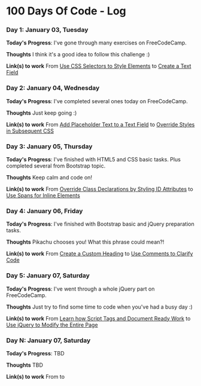 # 100 Days Of Code - Log

### Day 1: January 03, Tuesday

**Today's Progress**: I've gone through many exercises on FreeCodeCamp.

**Thoughts** I think it's a good idea to follow this challenge :)

**Link(s) to work**
From [Use CSS Selectors to Style Elements](https://www.freecodecamp.com/challenges/use-css-selectors-to-style-elements#?solution=%3Cstyle%3E%0A%20%20h2%20{color%3Ablue%3B}%0A%3C%2Fstyle%3E%0A%3Ch2%3ECatPhotoApp%3C%2Fh2%3E%0A%0A%3Cp%3EKitty%20ipsum%20dolor%20sit%20amet%2C%20shed%20everywhere%20shed%20everywhere%20stretching%20attack%20your%20ankles%20chase%20the%20red%20dot%2C%20hairball%20run%20catnip%20eat%20the%20grass%20sniff.%3C%2Fp%3E%0A)
to [Create a Text Field](https://www.freecodecamp.com/challenges/create-a-text-field#?solution=%0A%3Clink%20href%3D%22https%3A%2F%2Ffonts.googleapis.com%2Fcss%3Ffamily%3DLobster%22%20rel%3D%22stylesheet%22%20type%3D%22text%2Fcss%22%3E%0A%3Cstyle%3E%0A%20%20.red-text%20{%0A%20%20%20%20color%3A%20red%3B%0A%20%20}%0A%0A%20%20h2%20{%0A%20%20%20%20font-family%3A%20Lobster%2C%20Monospace%3B%0A%20%20}%0A%0A%20%20p%20{%0A%20%20%20%20font-size%3A%2016px%3B%0A%20%20%20%20font-family%3A%20Monospace%3B%0A%20%20}%0A%0A%20%20.thick-green-border%20{%0A%20%20%20%20border-color%3A%20green%3B%0A%20%20%20%20border-width%3A%2010px%3B%0A%20%20%20%20border-style%3A%20solid%3B%0A%20%20%20%20border-radius%3A%2050%25%3B%0A%20%20}%0A%0A%20%20.smaller-image%20{%0A%20%20%20%20width%3A%20100px%3B%0A%20%20}%0A%3C%2Fstyle%3E%0A%0A%3Ch2%20class%3D%22red-text%22%3ECatPhotoApp%3C%2Fh2%3E%0A%0A%3Cp%3EClick%20here%20for%20%3Ca%20href%3D%22%23%22%3Ecat%20photos%3C%2Fa%3E.%3C%2Fp%3E%0A%0A%3Ca%20href%3D%22%23%22%3E%3Cimg%20class%3D%22smaller-image%20thick-green-border%22%20alt%3D%22A%20cute%20orange%20cat%20lying%20on%20its%20back.%20%22%20src%3D%22https%3A%2F%2Fbit.ly%2Ffcc-relaxing-cat%22%3E%3C%2Fa%3E%0A%0A%3Cp%3EThings%20cats%20love%3A%3C%2Fp%3E%0A%3Cul%3E%0A%20%20%3Cli%3Ecat%20nip%3C%2Fli%3E%0A%20%20%3Cli%3Elaser%20pointers%3C%2Fli%3E%0A%20%20%3Cli%3Elasagna%3C%2Fli%3E%0A%3C%2Ful%3E%0A%3Cp%3ETop%203%20things%20cats%20hate%3A%3C%2Fp%3E%0A%3Col%3E%0A%20%20%3Cli%3Eflea%20treatment%3C%2Fli%3E%0A%20%20%3Cli%3Ethunder%3C%2Fli%3E%0A%20%20%3Cli%3Eother%20cats%3C%2Fli%3E%0A%3C%2Fol%3E%0A%3Cinput%20type%3D%22text%22%3E%0A)

### Day 2: January 04, Wednesday

**Today's Progress**: I've completed several ones today on FreeCodeCamp.

**Thoughts** Just keep going :)

**Link(s) to work**
From [Add Placeholder Text to a Text Field](https://www.freecodecamp.com/challenges/add-placeholder-text-to-a-text-field#?solution=%0A%3Clink%20href%3D%22https%3A%2F%2Ffonts.googleapis.com%2Fcss%3Ffamily%3DLobster%22%20rel%3D%22stylesheet%22%20type%3D%22text%2Fcss%22%3E%0A%3Cstyle%3E%0A%20%20.red-text%20{%0A%20%20%20%20color%3A%20red%3B%0A%20%20}%0A%0A%20%20h2%20{%0A%20%20%20%20font-family%3A%20Lobster%2C%20Monospace%3B%0A%20%20}%0A%0A%20%20p%20{%0A%20%20%20%20font-size%3A%2016px%3B%0A%20%20%20%20font-family%3A%20Monospace%3B%0A%20%20}%0A%0A%20%20.thick-green-border%20{%0A%20%20%20%20border-color%3A%20green%3B%0A%20%20%20%20border-width%3A%2010px%3B%0A%20%20%20%20border-style%3A%20solid%3B%0A%20%20%20%20border-radius%3A%2050%25%3B%0A%20%20}%0A%0A%20%20.smaller-image%20{%0A%20%20%20%20width%3A%20100px%3B%0A%20%20}%0A%3C%2Fstyle%3E%0A%0A%3Ch2%20class%3D%22red-text%22%3ECatPhotoApp%3C%2Fh2%3E%0A%0A%3Cp%3EClick%20here%20for%20%3Ca%20href%3D%22%23%22%3Ecat%20photos%3C%2Fa%3E.%3C%2Fp%3E%0A%0A%3Ca%20href%3D%22%23%22%3E%3Cimg%20class%3D%22smaller-image%20thick-green-border%22%20alt%3D%22A%20cute%20orange%20cat%20lying%20on%20its%20back.%20%22%20src%3D%22https%3A%2F%2Fbit.ly%2Ffcc-relaxing-cat%22%3E%3C%2Fa%3E%0A%0A%3Cp%3EThings%20cats%20love%3A%3C%2Fp%3E%0A%3Cul%3E%0A%20%20%3Cli%3Ecat%20nip%3C%2Fli%3E%0A%20%20%3Cli%3Elaser%20pointers%3C%2Fli%3E%0A%20%20%3Cli%3Elasagna%3C%2Fli%3E%0A%3C%2Ful%3E%0A%3Cp%3ETop%203%20things%20cats%20hate%3A%3C%2Fp%3E%0A%3Col%3E%0A%20%20%3Cli%3Eflea%20treatment%3C%2Fli%3E%0A%20%20%3Cli%3Ethunder%3C%2Fli%3E%0A%20%20%3Cli%3Eother%20cats%3C%2Fli%3E%0A%3C%2Fol%3E%0A%3Cinput%20type%3D%22text%22%20placeholder%3D%22cat%20photo%20URL%22%3E%0A)
to [Override Styles in Subsequent CSS](https://www.freecodecamp.com/challenges/override-styles-in-subsequent-css#?solution=%0A%3Cstyle%3E%0A%20%20body%20{%0A%20%20%20%20background-color%3A%20black%3B%0A%20%20%20%20font-family%3A%20Monospace%3B%0A%20%20%20%20color%3A%20green%3B%0A%20%20}%0A%0A%20%20.pink-text%20{%0A%20%20%20%20color%3A%20pink%3B%0A%20%20}%0A%20%20%0A%20%20.blue-text%20{%0A%20%20%20%20color%3A%20blue%3B%0A%20%20}%0A%3C%2Fstyle%3E%0A%3Ch1%20class%3D%22pink-text%20blue-text%22%3EHello%20World!%3C%2Fh1%3E%0A)

### Day 3: January 05, Thursday

**Today's Progress**: I've finished with HTML5 and CSS basic tasks. Plus completed several from Bootstrap topic.

**Thoughts** Keep calm and code on!

**Link(s) to work**
From [Override Class Declarations by Styling ID Attributes](https://www.freecodecamp.com/challenges/override-class-declarations-by-styling-id-attributes#?solution=%0A%3Cstyle%3E%0A%20%20body%20{%0A%20%20%20%20background-color%3A%20black%3B%0A%20%20%20%20font-family%3A%20Monospace%3B%0A%20%20%20%20color%3A%20green%3B%0A%20%20}%0A%20%20%23orange-text%20{%0A%20%20%20%20color%3A%20orange%3B%0A%20%20}%0A%20%20.pink-text%20{%0A%20%20%20%20color%3A%20pink%3B%0A%20%20}%0A%20%20.blue-text%20{%0A%20%20%20%20color%3A%20blue%3B%0A%20%20}%0A%0A%3C%2Fstyle%3E%0A%3Ch1%20id%3D%22orange-text%22%20class%3D%22pink-text%20blue-text%22%3EHello%20World!%3C%2Fh1%3E%0A)
to [Use Spans for Inline Elements](https://www.freecodecamp.com/challenges/use-spans-for-inline-elements#?solution=%0A%3Clink%20href%3D%22https%3A%2F%2Ffonts.googleapis.com%2Fcss%3Ffamily%3DLobster%22%20rel%3D%22stylesheet%22%20type%3D%22text%2Fcss%22%3E%0A%3Cstyle%3E%0A%0A%20%20h2%20{%0A%20%20%20%20font-family%3A%20Lobster%2C%20Monospace%3B%0A%20%20}%0A%0A%20%20.thick-green-border%20{%0A%20%20%20%20border-color%3A%20green%3B%0A%20%20%20%20border-width%3A%2010px%3B%0A%20%20%20%20border-style%3A%20solid%3B%0A%20%20%20%20border-radius%3A%2050%25%3B%0A%20%20}%0A%0A%3C%2Fstyle%3E%0A%0A%3Cdiv%20class%3D%22container-fluid%22%3E%0A%20%20%3Ch2%20class%3D%22text-primary%20text-center%22%3ECatPhotoApp%3C%2Fh2%3E%0A%0A%20%20%3Ca%20href%3D%22%23%22%3E%3Cimg%20class%3D%22img-responsive%20thick-green-border%22%20src%3D%22https%3A%2F%2Fbit.ly%2Ffcc-relaxing-cat%22%20alt%3D%22A%20cute%20orange%20cat%20lying%20on%20its%20back.%20%22%3E%3C%2Fa%3E%0A%0A%20%20%3Cimg%20src%3D%22https%3A%2F%2Fbit.ly%2Ffcc-running-cats%22%20class%3D%22img-responsive%22%20alt%3D%22Three%20kittens%20running%20towards%20the%20camera.%20%22%3E%0A%20%20%3Cdiv%20class%3D%22row%22%3E%0A%20%20%20%20%3Cdiv%20class%3D%22col-xs-4%22%3E%0A%20%20%20%20%20%20%3Cbutton%20class%3D%22btn%20btn-block%20btn-primary%22%3ELike%3C%2Fbutton%3E%0A%20%20%20%20%3C%2Fdiv%3E%0A%20%20%20%20%3Cdiv%20class%3D%22col-xs-4%22%3E%0A%20%20%20%20%20%20%3Cbutton%20class%3D%22btn%20btn-block%20btn-info%22%3EInfo%3C%2Fbutton%3E%0A%20%20%20%20%3C%2Fdiv%3E%0A%20%20%20%20%3Cdiv%20class%3D%22col-xs-4%22%3E%0A%20%20%20%20%20%20%3Cbutton%20class%3D%22btn%20btn-block%20btn-danger%22%3EDelete%3C%2Fbutton%3E%0A%20%20%20%20%3C%2Fdiv%3E%0A%20%20%3C%2Fdiv%3E%0A%20%20%3Cp%3EThings%20cats%20%3Cspan%20class%3D%22text-danger%22%3Elove%3A%3C%2Fspan%3E%3C%2Fp%3E%0A%20%20%3Cul%3E%0A%20%20%20%20%3Cli%3Ecat%20nip%3C%2Fli%3E%0A%20%20%20%20%3Cli%3Elaser%20pointers%3C%2Fli%3E%0A%20%20%20%20%3Cli%3Elasagna%3C%2Fli%3E%0A%20%20%3C%2Ful%3E%0A%20%20%3Cp%3ETop%203%20things%20cats%20hate%3A%3C%2Fp%3E%0A%20%20%3Col%3E%0A%20%20%20%20%3Cli%3Eflea%20treatment%3C%2Fli%3E%0A%20%20%20%20%3Cli%3Ethunder%3C%2Fli%3E%0A%20%20%20%20%3Cli%3Eother%20cats%3C%2Fli%3E%0A%20%20%3C%2Fol%3E%0A%20%20%3Cform%20fccfaa%3D%22%2Fsubmit-cat-photo%22%3E%0A%20%20%20%20%3Clabel%3E%3Cinput%20type%3D%22radio%22%20name%3D%22indoor-outdoor%22%3E%20Indoor%3C%2Flabel%3E%0A%20%20%20%20%3Clabel%3E%3Cinput%20type%3D%22radio%22%20name%3D%22indoor-outdoor%22%3E%20Outdoor%3C%2Flabel%3E%0A%20%20%20%20%3Clabel%3E%3Cinput%20type%3D%22checkbox%22%20name%3D%22personality%22%3E%20Loving%3C%2Flabel%3E%0A%20%20%20%20%3Clabel%3E%3Cinput%20type%3D%22checkbox%22%20name%3D%22personality%22%3E%20Lazy%3C%2Flabel%3E%0A%20%20%20%20%3Clabel%3E%3Cinput%20type%3D%22checkbox%22%20name%3D%22personality%22%3E%20Crazy%3C%2Flabel%3E%0A%20%20%20%20%3Cinput%20type%3D%22text%22%20placeholder%3D%22cat%20photo%20URL%22%20required%3E%0A%20%20%20%20%3Cbutton%20type%3D%22submit%22%3ESubmit%3C%2Fbutton%3E%0A%20%20%3C%2Fform%3E%0A%3C%2Fdiv%3E%0A)

### Day 4: January 06, Friday

**Today's Progress**: I've finished with Bootstrap basic and jQuery preparation tasks.

**Thoughts** Pikachu chooses you! What this phrase could mean?!

**Link(s) to work**
From [Create a Custom Heading](https://www.freecodecamp.com/challenges/create-a-custom-heading#?solution=%0A%3Clink%20href%3D%22https%3A%2F%2Ffonts.googleapis.com%2Fcss%3Ffamily%3DLobster%22%20rel%3D%22stylesheet%22%20type%3D%22text%2Fcss%22%3E%0A%0A%3Cstyle%3E%0A%20%20h2%20{%0A%20%20%20%20font-family%3A%20Lobster%2C%20Monospace%3B%0A%20%20}%0A%0A%20%20.thick-green-border%20{%0A%20%20%20%20border-color%3A%20green%3B%0A%20%20%20%20border-width%3A%2010px%3B%0A%20%20%20%20border-style%3A%20solid%3B%0A%20%20%20%20border-radius%3A%2050%25%3B%0A%20%20}%0A%3C%2Fstyle%3E%0A%0A%3Cdiv%20class%3D%22container-fluid%22%3E%0A%20%20%3Cdiv%20class%3D%22row%22%3E%0A%20%20%3Cdiv%20class%3D%22col-xs-8%22%3E%3Ch2%20class%3D%22text-primary%20text-center%22%3ECatPhotoApp%3C%2Fh2%3E%3C%2Fdiv%3E%0A%0A%20%20%3Cdiv%20class%3D%22col-xs-4%22%3E%3Ca%20href%3D%22%23%22%3E%3Cimg%20class%3D%22img-responsive%20thick-green-border%22%20src%3D%22https%3A%2F%2Fbit.ly%2Ffcc-relaxing-cat%22%20alt%3D%22A%20cute%20orange%20cat%20lying%20on%20its%20back.%20%22%3E%3C%2Fa%3E%3C%2Fdiv%3E%0A%20%20%3C%2Fdiv%3E%0A%0A%20%20%3Cimg%20src%3D%22https%3A%2F%2Fbit.ly%2Ffcc-running-cats%22%20class%3D%22img-responsive%22%20alt%3D%22Three%20kittens%20running%20towards%20the%20camera.%20%22%3E%0A%20%20%3Cdiv%20class%3D%22row%22%3E%0A%20%20%20%20%3Cdiv%20class%3D%22col-xs-4%22%3E%0A%20%20%20%20%20%20%3Cbutton%20class%3D%22btn%20btn-block%20btn-primary%22%3ELike%3C%2Fbutton%3E%0A%20%20%20%20%3C%2Fdiv%3E%0A%20%20%20%20%3Cdiv%20class%3D%22col-xs-4%22%3E%0A%20%20%20%20%20%20%3Cbutton%20class%3D%22btn%20btn-block%20btn-info%22%3EInfo%3C%2Fbutton%3E%0A%20%20%20%20%3C%2Fdiv%3E%0A%20%20%20%20%3Cdiv%20class%3D%22col-xs-4%22%3E%0A%20%20%20%20%20%20%3Cbutton%20class%3D%22btn%20btn-block%20btn-danger%22%3EDelete%3C%2Fbutton%3E%0A%20%20%20%20%3C%2Fdiv%3E%0A%20%20%3C%2Fdiv%3E%0A%20%20%3Cp%3EThings%20cats%20%3Cspan%20class%3D%22text-danger%22%3Elove%3A%3C%2Fspan%3E%3C%2Fp%3E%0A%20%20%3Cul%3E%0A%20%20%20%20%3Cli%3Ecat%20nip%3C%2Fli%3E%0A%20%20%20%20%3Cli%3Elaser%20pointers%3C%2Fli%3E%0A%20%20%20%20%3Cli%3Elasagna%3C%2Fli%3E%0A%20%20%3C%2Ful%3E%0A%20%20%3Cp%3ETop%203%20things%20cats%20hate%3A%3C%2Fp%3E%0A%20%20%3Col%3E%0A%20%20%20%20%3Cli%3Eflea%20treatment%3C%2Fli%3E%0A%20%20%20%20%3Cli%3Ethunder%3C%2Fli%3E%0A%20%20%20%20%3Cli%3Eother%20cats%3C%2Fli%3E%0A%20%20%3C%2Fol%3E%0A%20%20%3Cform%20fccfaa%3D%22%2Fsubmit-cat-photo%22%3E%0A%20%20%20%20%3Clabel%3E%3Cinput%20type%3D%22radio%22%20name%3D%22indoor-outdoor%22%3E%20Indoor%3C%2Flabel%3E%0A%20%20%20%20%3Clabel%3E%3Cinput%20type%3D%22radio%22%20name%3D%22indoor-outdoor%22%3E%20Outdoor%3C%2Flabel%3E%0A%20%20%20%20%3Clabel%3E%3Cinput%20type%3D%22checkbox%22%20name%3D%22personality%22%3E%20Loving%3C%2Flabel%3E%0A%20%20%20%20%3Clabel%3E%3Cinput%20type%3D%22checkbox%22%20name%3D%22personality%22%3E%20Lazy%3C%2Flabel%3E%0A%20%20%20%20%3Clabel%3E%3Cinput%20type%3D%22checkbox%22%20name%3D%22personality%22%3E%20Crazy%3C%2Flabel%3E%0A%20%20%20%20%3Cinput%20type%3D%22text%22%20placeholder%3D%22cat%20photo%20URL%22%20required%3E%0A%20%20%20%20%3Cbutton%20type%3D%22submit%22%3ESubmit%3C%2Fbutton%3E%0A%20%20%3C%2Fform%3E%0A%3C%2Fdiv%3E%0A)
to [Use Comments to Clarify Code](https://www.freecodecamp.com/challenges/use-comments-to-clarify-code#?solution=%3C!--Only%20change%20code%20above%20this%20line.--%3E%0A%3Cdiv%20class%3D%22container-fluid%22%3E%0A%20%20%3Ch3%20class%3D%22text-primary%20text-center%22%3EjQuery%20Playground%3C%2Fh3%3E%0A%20%20%3Cdiv%20class%3D%22row%22%3E%0A%20%20%20%20%3Cdiv%20class%3D%22col-xs-6%22%3E%0A%20%20%20%20%20%20%3Ch4%3E%23left-well%3C%2Fh4%3E%0A%20%20%20%20%20%20%3Cdiv%20class%3D%22well%22%20id%3D%22left-well%22%3E%0A%20%20%20%20%20%20%20%20%3Cbutton%20class%3D%22btn%20btn-default%20target%22%20id%3D%22target1%22%3E%23target1%3C%2Fbutton%3E%0A%20%20%20%20%20%20%20%20%3Cbutton%20class%3D%22btn%20btn-default%20target%22%20id%3D%22target2%22%3E%23target2%3C%2Fbutton%3E%0A%20%20%20%20%20%20%20%20%3Cbutton%20class%3D%22btn%20btn-default%20target%22%20id%3D%22target3%22%3E%23target3%3C%2Fbutton%3E%0A%20%20%20%20%20%20%3C%2Fdiv%3E%0A%20%20%20%20%3C%2Fdiv%3E%0A%20%20%20%20%3Cdiv%20class%3D%22col-xs-6%22%3E%0A%20%20%20%20%20%20%3Ch4%3E%23right-well%3C%2Fh4%3E%0A%20%20%20%20%20%20%3Cdiv%20class%3D%22well%22%20id%3D%22right-well%22%3E%0A%20%20%20%20%20%20%20%20%3Cbutton%20class%3D%22btn%20btn-default%20target%22%20id%3D%22target4%22%3E%23target4%3C%2Fbutton%3E%0A%20%20%20%20%20%20%20%20%3Cbutton%20class%3D%22btn%20btn-default%20target%22%20id%3D%22target5%22%3E%23target5%3C%2Fbutton%3E%0A%20%20%20%20%20%20%20%20%3Cbutton%20class%3D%22btn%20btn-default%20target%22%20id%3D%22target6%22%3E%23target6%3C%2Fbutton%3E%0A%20%20%20%20%20%20%3C%2Fdiv%3E%0A%20%20%20%20%3C%2Fdiv%3E%0A%20%20%3C%2Fdiv%3E%0A%3C%2Fdiv%3E%0A)

### Day 5: January 07, Saturday

**Today's Progress**: I've went through a whole jQuery part on FreeCodeCamp.

**Thoughts** Just try to find some time to code when you've had a busy day :)

**Link(s) to work**
From [Learn how Script Tags and Document Ready Work](https://www.freecodecamp.com/challenges/learn-how-script-tags-and-document-ready-work#?solution=%0Afccss%24%28document%29.ready%28function%28%29{}%29%3Bfcces%0A%0A%3C!--%20Only%20change%20code%20above%20this%20line.%20--%3E%0A%0A%3Cdiv%20class%3D%22container-fluid%22%3E%0A%20%20%3Ch3%20class%3D%22text-primary%20text-center%22%3EjQuery%20Playground%3C%2Fh3%3E%0A%20%20%3Cdiv%20class%3D%22row%22%3E%0A%20%20%20%20%3Cdiv%20class%3D%22col-xs-6%22%3E%0A%20%20%20%20%20%20%3Ch4%3E%23left-well%3C%2Fh4%3E%0A%20%20%20%20%20%20%3Cdiv%20class%3D%22well%22%20id%3D%22left-well%22%3E%0A%20%20%20%20%20%20%20%20%3Cbutton%20class%3D%22btn%20btn-default%20target%22%20id%3D%22target1%22%3E%23target1%3C%2Fbutton%3E%0A%20%20%20%20%20%20%20%20%3Cbutton%20class%3D%22btn%20btn-default%20target%22%20id%3D%22target2%22%3E%23target2%3C%2Fbutton%3E%0A%20%20%20%20%20%20%20%20%3Cbutton%20class%3D%22btn%20btn-default%20target%22%20id%3D%22target3%22%3E%23target3%3C%2Fbutton%3E%0A%20%20%20%20%20%20%3C%2Fdiv%3E%0A%20%20%20%20%3C%2Fdiv%3E%0A%20%20%20%20%3Cdiv%20class%3D%22col-xs-6%22%3E%0A%20%20%20%20%20%20%3Ch4%3E%23right-well%3C%2Fh4%3E%0A%20%20%20%20%20%20%3Cdiv%20class%3D%22well%22%20id%3D%22right-well%22%3E%0A%20%20%20%20%20%20%20%20%3Cbutton%20class%3D%22btn%20btn-default%20target%22%20id%3D%22target4%22%3E%23target4%3C%2Fbutton%3E%0A%20%20%20%20%20%20%20%20%3Cbutton%20class%3D%22btn%20btn-default%20target%22%20id%3D%22target5%22%3E%23target5%3C%2Fbutton%3E%0A%20%20%20%20%20%20%20%20%3Cbutton%20class%3D%22btn%20btn-default%20target%22%20id%3D%22target6%22%3E%23target6%3C%2Fbutton%3E%0A%20%20%20%20%20%20%3C%2Fdiv%3E%0A%20%20%20%20%3C%2Fdiv%3E%0A%20%20%3C%2Fdiv%3E%0A%3C%2Fdiv%3E%0A)
to [Use jQuery to Modify the Entire Page](https://www.freecodecamp.com/challenges/use-jquery-to-modify-the-entire-page#?solution=%0Afccss%0A%20%20%24%28document%29.ready%28function%28%29%20{%0A%20%20%20%20%24%28%22%23target1%22%29.css%28%22color%22%2C%20%22red%22%29%3B%0A%20%20%20%20%24%28%22%23target1%22%29.prop%28%22disabled%22%2C%20true%29%3B%0A%20%20%20%20%24%28%22%23target4%22%29.remove%28%29%3B%0A%20%20%20%20%24%28%22%23target2%22%29.appendTo%28%22%23right-well%22%29%3B%0A%20%20%20%20%24%28%22%23target5%22%29.clone%28%29.appendTo%28%22%23left-well%22%29%3B%0A%20%20%20%20%24%28%22%23target1%22%29.parent%28%29.css%28%22background-color%22%2C%20%22red%22%29%3B%0A%20%20%20%20%24%28%22%23right-well%22%29.children%28%29.css%28%22color%22%2C%20%22orange%22%29%3B%0A%20%20%20%20%24%28%22%23left-well%22%29.children%28%29.css%28%22color%22%2C%20%22green%22%29%3B%0A%20%20%20%20%24%28%22.target%3Anth-child%282%29%22%29.addClass%28%22animated%20bounce%22%29%3B%0A%20%20%20%20%24%28%22.target%3Aeven%22%29.addClass%28%22animated%20shake%22%29%3B%0A%20%20%20%20%24%28%22body%22%29.addClass%28%22animated%20hinge%22%29%3B%0A%0A%20%20}%29%3B%0Afcces%0A%0A%3C!--%20Only%20change%20code%20above%20this%20line.%20--%3E%0A%0A%3Cdiv%20class%3D%22container-fluid%22%3E%0A%20%20%3Ch3%20class%3D%22text-primary%20text-center%22%3EjQuery%20Playground%3C%2Fh3%3E%0A%20%20%3Cdiv%20class%3D%22row%22%3E%0A%20%20%20%20%3Cdiv%20class%3D%22col-xs-6%22%3E%0A%20%20%20%20%20%20%3Ch4%3E%23left-well%3C%2Fh4%3E%0A%20%20%20%20%20%20%3Cdiv%20class%3D%22well%22%20id%3D%22left-well%22%3E%0A%20%20%20%20%20%20%20%20%3Cbutton%20class%3D%22btn%20btn-default%20target%22%20id%3D%22target1%22%3E%23target1%3C%2Fbutton%3E%0A%20%20%20%20%20%20%20%20%3Cbutton%20class%3D%22btn%20btn-default%20target%22%20id%3D%22target2%22%3E%23target2%3C%2Fbutton%3E%0A%20%20%20%20%20%20%20%20%3Cbutton%20class%3D%22btn%20btn-default%20target%22%20id%3D%22target3%22%3E%23target3%3C%2Fbutton%3E%0A%20%20%20%20%20%20%3C%2Fdiv%3E%0A%20%20%20%20%3C%2Fdiv%3E%0A%20%20%20%20%3Cdiv%20class%3D%22col-xs-6%22%3E%0A%20%20%20%20%20%20%3Ch4%3E%23right-well%3C%2Fh4%3E%0A%20%20%20%20%20%20%3Cdiv%20class%3D%22well%22%20id%3D%22right-well%22%3E%0A%20%20%20%20%20%20%20%20%3Cbutton%20class%3D%22btn%20btn-default%20target%22%20id%3D%22target4%22%3E%23target4%3C%2Fbutton%3E%0A%20%20%20%20%20%20%20%20%3Cbutton%20class%3D%22btn%20btn-default%20target%22%20id%3D%22target5%22%3E%23target5%3C%2Fbutton%3E%0A%20%20%20%20%20%20%20%20%3Cbutton%20class%3D%22btn%20btn-default%20target%22%20id%3D%22target6%22%3E%23target6%3C%2Fbutton%3E%0A%20%20%20%20%20%20%3C%2Fdiv%3E%0A%20%20%20%20%3C%2Fdiv%3E%0A%20%20%3C%2Fdiv%3E%0A%3C%2Fdiv%3E%0A)


### Day N: January 07, Saturday

**Today's Progress**: TBD

**Thoughts** TBD

**Link(s) to work**
From []()
to []()